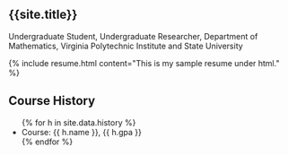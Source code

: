 ## {{site.title}}
<div id="content">
  Undergraduate Student,
  Undergraduate Researcher,
  Department of Mathematics,
  Virginia Polytechnic Institute and State University

{% include resume.html content="This is my sample resume under html." %}
<h2 class = "section-header">Course History</h2>
<ul>
{% for h in site.data.history %}
  <li>
    <span>
      Course: {{ h.name }}, {{ h.gpa }}
    </span>
  </li>
{% endfor %}
</ul>
